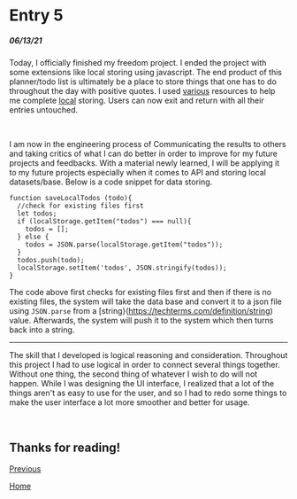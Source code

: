 # Entry 5
##### 06/13/21

Today, I officially finished my freedom project. I ended the project with some extensions like local storing using javascript. The end product of this planner/todo list is ultimately be a place to store things that one has to do throughout the day with positive quotes. I used [various](https://developer.mozilla.org/en-US/docs/Learn/JavaScript/Client-side_web_APIs/Client-side_storage) resources to help me complete [local](https://www.w3schools.com/html/html5_webstorage.asp) storing. Users can now exit and return with all their entries untouched.

<br>

I am now in the engineering process of Communicating the results to others and taking critics of what I can do better in order to improve for my future projects and feedbacks. With a material newly learned, I will be applying it to my future projects especially when it comes to API and storing local datasets/base. Below is a code snippet for data storing. <br>

```
function saveLocalTodos (todo){
  //check for existing files first
  let todos;
  if (localStorage.getItem("todos") === null){
    todos = [];
  } else {
    todos = JSON.parse(localStorage.getItem("todos"));
  }
  todos.push(todo);
  localStorage.setItem('todos', JSON.stringify(todos));
}
````
The code above first checks for existing files first and then if there is no existing files, the system will take the data base and convert it to a json file using `JSON.parse` from a [string}(https://techterms.com/definition/string) value. Afterwards, the system will push it to the system which then turns back into a string.

<hr>

The skill that I developed is logical reasoning and consideration. Throughout this project I had to use logical in order to connect several things together. Without one thing, the second thing of whatever I wish to do will not happen. While I was designing the UI interface, I realized that a lot of the things aren't as easy to use for the user, and so I had to redo some things to make the user interface a lot more smoother and better for usage.

<br>

## Thanks for reading!

[Previous](entry04.md)

[Home](../README.md)